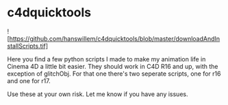 # c4dquicktools

![https://github.com/hanswillem/c4dquicktools/blob/master/downloadAndInstallScripts.tif]

Here you find a few python scripts I made to make my animation life in Cinema 4D a little bit easier. They should work in C4D R16 and up, with the exception of glitchObj. For that one there's two seperate scripts, one for r16 and one for r17. 

Use these at your own risk. Let me know if you have any issues.
